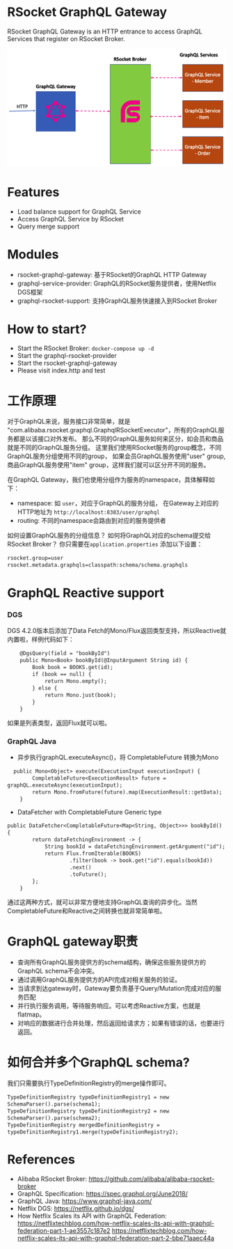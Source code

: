 RSocket GraphQL Gateway
=======================

RSocket GraphQL Gateway is an HTTP entrance to access GraphQL Services that register on RSocket Broker.

![GraphQL RSocket Gateway](grapql-rsocke-gateway.png)

# Features

* Load balance support for GraphQL Service
* Access GraphQL Service by RSocket
* Query merge support

# Modules

* rsocket-graphql-gateway: 基于RSocket的GraphQL HTTP Gateway
* graphql-service-provider: GraphQL的RSocket服务提供者，使用Netflix DGS框架
* graphql-rsocket-support: 支持GraphQL服务快速接入到RSocket Broker

# How to start?

* Start the RSocket Broker: `docker-compose up -d`
* Start the graphql-rsocket-provider
* Start the rsocket-graphql-gateway
* Please visit index.http and test

# 工作原理

对于GraphQL来说，服务接口非常简单，就是 "com.alibaba.rsocket.graphql.GraphqlRSocketExecutor"，所有的GraphQL服务都是以该接口对外发布。
那么不同的GraphQL服务如何来区分，如会员和商品就是不同的GraphQL服务分组。 这里我们使用RSocket服务的group概念，不同GraphQL服务分组使用不同的group，
如果会员GraphQL服务使用"user" group, 商品GraphQL服务使用"item" group，这样我们就可以区分开不同的服务。

在GraphQL Gateway，我们也使用分组作为服务的namespace，具体解释如下：

* namespace: 如 `user`，对应于GraphQL的服务分组， 在Gateway上对应的HTTP地址为 `http://localhost:8383/user/graphql`
* routing: 不同的namespace会路由到对应的服务提供者

如何设置GraphQL服务的分组信息？ 如何将GraphQL对应的schema提交给RSocket Broker？ 你只需要在`application.properties` 添加以下设置：

```
rsocket.group=user
rsocket.metadata.graphqls=classpath:schema/schema.graphqls
```

# GraphQL Reactive support

### DGS

DGS 4.2.0版本后添加了Data Fetch的Mono/Flux返回类型支持，所以Reactive就内置啦，样例代码如下：

```
    @DgsQuery(field = "bookById")
    public Mono<Book> bookById(@InputArgument String id) {
        Book book = BOOKS.get(id);
        if (book == null) {
            return Mono.empty();
        } else {
            return Mono.just(book);
        }
    }
```

如果是列表类型，返回Flux就可以啦。

### GraphQL Java

* 异步执行graphQL.executeAsync()，将 CompletableFuture 转换为Mono

```
  public Mono<Object> execute(ExecutionInput executionInput) {
        CompletableFuture<ExecutionResult> future = graphQL.executeAsync(executionInput);
        return Mono.fromFuture(future).map(ExecutionResult::getData);
    }
```

*  DataFetcher with CompletableFuture<T> Generic type

```
public DataFetcher<CompletableFuture<Map<String, Object>>> bookById() {
        return dataFetchingEnvironment -> {
            String bookId = dataFetchingEnvironment.getArgument("id");
            return Flux.fromIterable(BOOKS)
                    .filter(book -> book.get("id").equals(bookId))
                    .next()
                    .toFuture();
        };
    }
```

通过这两种方式，就可以非常方便地支持GraphQL查询的异步化。当然CompletableFuture和Reactive之间转换也就非常简单啦。

# GraphQL gateway职责

* 查询所有GraphQL服务提供方的schema结构，确保这些服务提供方的GraphQL schema不会冲突。
* 通过调用GraphQL服务提供方的API完成对相关服务的验证。
* 当请求到达gateway时，Gateway要负责基于Query/Mutation完成对应的服务匹配
* 并行执行服务调用，等待服务响应。可以考虑Reactive方案，也就是flatmap。
* 对响应的数据进行合并处理，然后返回给请求方；如果有错误的话，也要进行返回。

# 如何合并多个GraphQL schema?

我们只需要执行TypeDefinitionRegistry的merge操作即可。

```
TypeDefinitionRegistry typeDefinitionRegistry1 = new SchemaParser().parse(schema1);
TypeDefinitionRegistry typeDefinitionRegistry2 = new SchemaParser().parse(schema2);
TypeDefinitionRegistry mergedDefinitionRegistry = typeDefinitionRegistry1.merge(typeDefinitionRegistry2);
```

# References

* Alibaba RSocket Broker: https://github.com/alibaba/alibaba-rsocket-broker
* GraphQL Specification: https://spec.graphql.org/June2018/
* GraphQL Java: https://www.graphql-java.com/
* Netflix DGS: https://netflix.github.io/dgs/
* How Netflix Scales its API with GraphQL Federation: https://netflixtechblog.com/how-netflix-scales-its-api-with-graphql-federation-part-1-ae3557c187e2 https://netflixtechblog.com/how-netflix-scales-its-api-with-graphql-federation-part-2-bbe71aaec44a